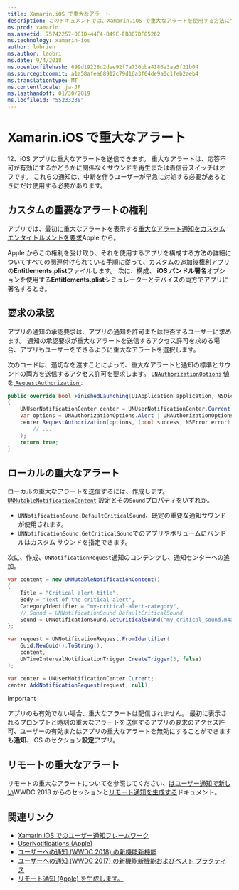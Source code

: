 ```yaml
---
title: Xamarin.iOS で重大なアラート
description: このドキュメントでは、Xamarin.iOS で重大なアラートを使用する方法について説明します。 IOS 12 で導入された重大なアラートは、サウンドを再生するが応答しないかどうかに関係なく停止の通知または着信音スイッチはオフです。
ms.prod: xamarin
ms.assetid: 75742257-081D-44F4-B49E-FB807DF85262
ms.technology: xamarin-ios
author: lobrien
ms.author: laobri
ms.date: 9/4/2018
ms.openlocfilehash: 699d19228d2dee92f7a730bba4186a3aa5f21b04
ms.sourcegitcommit: a1a58afea68912c79d16a3f64de9a0c1feb2aeb4
ms.translationtype: MT
ms.contentlocale: ja-JP
ms.lasthandoff: 01/30/2019
ms.locfileid: "55233238"
---
```

# <a name="critical-alerts-in-xamarinios"></a>Xamarin.iOS で重大なアラート

12、iOS アプリは重大なアラートを送信できます。 重大なアラートは、応答不可が有効にするかどうかに関係なくサウンドを再生または着信音スイッチはオフです。 これらの通知は、中断を伴うユーザーが早急に対処する必要があるときにだけ使用する必要があります。

## <a name="custom-critical-alert-entitlement"></a>カスタムの重要なアラートの権利

アプリでは、最初に重大なアラートを表示する[重大なアラート通知をカスタム エンタイトルメントを要求](https://developer.apple.com/contact/request/notifications-critical-alerts-entitlement/)Apple から。

Apple からこの権利を受け取り、それを使用するアプリを構成する方法の詳細についてすべての関連付けられている手順に従って、カスタムの追加後[権利](~/ios/deploy-test/provisioning/entitlements.md)アプリの**Entitlements.plist**ファイルします。 次に、構成、 **iOS バンドル署名**オプションを使用する**Entitlements.plist**シミュレーターとデバイスの両方でアプリに署名するとき。

## <a name="request-authorization"></a>要求の承認

アプリの通知の承認要求は、アプリの通知を許可または拒否するユーザーに求めます。 通知の承認要求が重大なアラートを送信するアクセス許可を求める場合、アプリもユーザーをできるように重大なアラートを選択します。

次のコードは、適切なを渡すことによって、重大なアラートと通知の標準とサウンドの両方を送信するアクセス許可を要求します。 [`UNAuthorizationOptions`](xref:UserNotifications.UNAuthorizationOptions)
値を[ `RequestAuthorization` ](xref:UserNotifications.UNUserNotificationCenter.RequestAuthorization*):

```csharp
public override bool FinishedLaunching(UIApplication application, NSDictionary launchOptions)
{
    UNUserNotificationCenter center = UNUserNotificationCenter.Current;
    var options = UNAuthorizationOptions.Alert | UNAuthorizationOptions.Sound | UNAuthorizationOptions.CriticalAlert;
    center.RequestAuthorization(options, (bool success, NSError error) => {
        // ...
    );
    return true;
}
```

## <a name="local-critical-alerts"></a>ローカルの重大なアラート

ローカルの重大なアラートを送信するには、作成します。 [`UNMutableNotificationContent`](xref:UserNotifications.UNMutableNotificationContent)
設定とその`Sound`プロパティをいずれか。

- `UNNotificationSound.DefaultCriticalSound`、既定の重要な通知サウンドが使用されます。
- `UNNotificationSound.GetCriticalSound`でのアプリやボリュームにバンドルはカスタム サウンドを指定できます。

次に、作成、`UNNotificationRequest`通知のコンテンツし、通知センターへの追加。

```csharp
var content = new UNMutableNotificationContent()
{
    Title = "Critical alert title",
    Body = "Text of the critical alert",
    CategoryIdentifier = "my-critical-alert-category",
    // Sound = UNNotificationSound.DefaultCriticalSound
    Sound = UNNotificationSound.GetCriticalSound("my_critical_sound.m4a", 1.0f)
};

var request = UNNotificationRequest.FromIdentifier(
    Guid.NewGuid().ToString(),
    content,
    UNTimeIntervalNotificationTrigger.CreateTrigger(3, false)
);

var center = UNUserNotificationCenter.Current;
center.AddNotificationRequest(request, null);
```

> [!IMPORTANT]
> アプリのも有効でない場合、重大なアラートは配信されません。 最初に表示されるプロンプトと時刻の重大なアラートを送信するアプリの要求のアクセス許可、ユーザーの有効またはアプリの重大なアラートを無効にすることができますも**通知**、iOS のセクション**設定**アプリ。

## <a name="remote-critical-alerts"></a>リモートの重大なアラート

リモートの重大なアラートについてを参照してください、[はユーザー通知で新しい](https://developer.apple.com/videos/play/wwdc2018/710/)WWDC 2018 からのセッションと[リモート通知を生成する](https://developer.apple.com/documentation/usernotifications/setting_up_a_remote_notification_server/generating_a_remote_notification)ドキュメント。

## <a name="related-links"></a>関連リンク

- [Xamarin.iOS でのユーザー通知フレームワーク](~/ios/platform/user-notifications/index.md)
- [UserNotifications (Apple)](https://developer.apple.com/documentation/usernotifications?language=objc)
- [ユーザーへの通知 (WWDC 2018) の新機能新機能](https://developer.apple.com/videos/play/wwdc2018/710/)
- [ユーザーへの通知 (WWDC 2017) の新機能新機能およびベスト プラクティス](https://developer.apple.com/videos/play/wwdc2017/708/)
- [リモート通知 (Apple) を生成します。](https://developer.apple.com/documentation/usernotifications/setting_up_a_remote_notification_server/generating_a_remote_notification)
